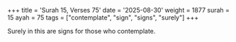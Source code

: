 +++
title = 'Surah 15, Verses 75'
date = '2025-08-30'
weight = 1877
surah = 15
ayah = 75
tags = ["contemplate", "sign", "signs", "surely"]
+++

Surely in this are signs for those who contemplate.
